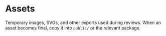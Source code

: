 # Assets

Temporary images, SVGs, and other exports used during reviews. When an asset becomes final, copy it into `public/` or the relevant package.

